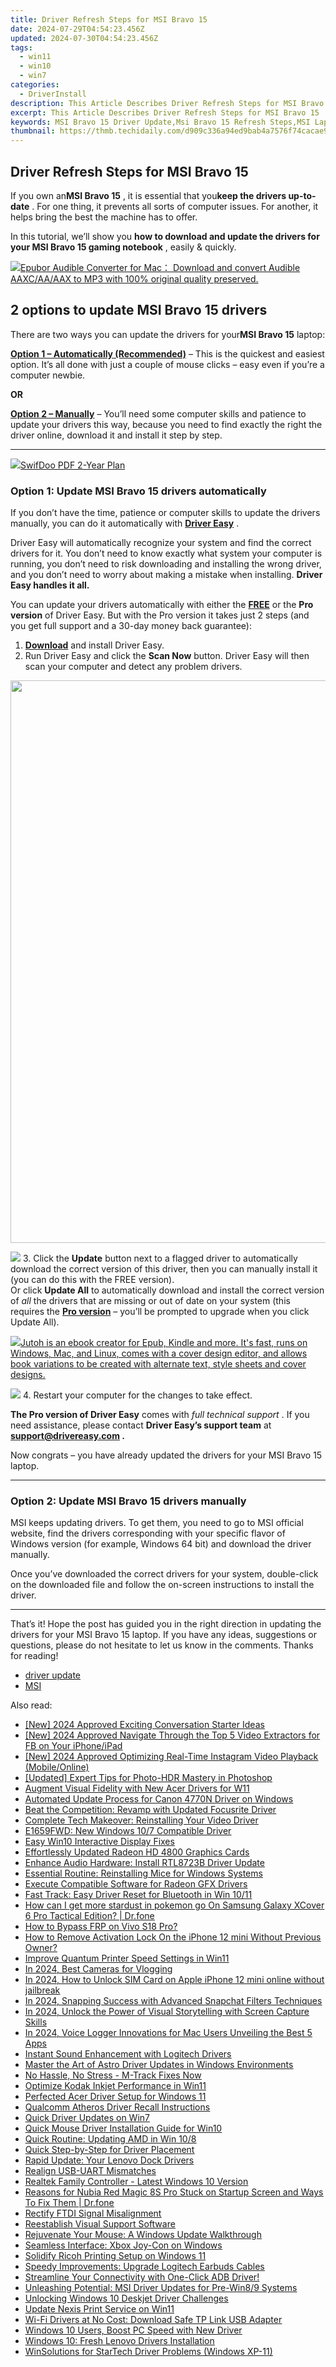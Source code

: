 ```yaml
---
title: Driver Refresh Steps for MSI Bravo 15
date: 2024-07-29T04:54:23.456Z
updated: 2024-07-30T04:54:23.456Z
tags:
  - win11
  - win10
  - win7
categories:
  - DriverInstall
description: This Article Describes Driver Refresh Steps for MSI Bravo 15
excerpt: This Article Describes Driver Refresh Steps for MSI Bravo 15
keywords: MSI Bravo 15 Driver Update,Msi Bravo 15 Refresh Steps,MSI Laptop Driver Installation Guide,How to Update MSI Drivers,MSI Bravo 15 System Refresh,Optimizing MSI Laptop Performance,MSI Bravo 15 Troubleshooting Guide
thumbnail: https://thmb.techidaily.com/d909c336a94ed9bab4a7576f74cacae95859492ef6caf81801a20c12eae1a573.jpg
---
```


## Driver Refresh Steps for MSI Bravo 15

 If you own an**MSI Bravo 15** , it is essential that you**keep the drivers up-to-date** . For one thing, it prevents all sorts of computer issues. For another, it helps bring the best the machine has to offer.

 In this tutorial, we’ll show you **how to download and update the drivers for your MSI Bravo 15 gaming notebook** , easily & quickly.

<!-- affiliate ads begin -->
<a href="https://secure.2checkout.com/order/checkout.php?PRODS=4713565&QTY=1&AFFILIATE=108875&CART=1"><img src="https://www.epubor.com/images/uppic/audible-converter-interface.png" border="0">Epubor Audible Converter for Mac： Download and convert Audible AAXC/AA/AAX to MP3 with 100% original quality preserved.</a>
<!-- affiliate ads end -->
## 2 options to update **MSI Bravo 15** drivers

 There are two ways you can update the drivers for your**MSI Bravo 15** laptop:

**[Option 1 – Automatically (Recommended)](#O1)**  – This is the quickest and easiest option. It’s all done with just a couple of mouse clicks – easy even if you’re a computer newbie.

**OR**

**[Option 2 – Manually](#O2)** – You’ll need some computer skills and patience to update your drivers this way, because you need to find exactly the right the driver online, download it and install it step by step.

---

<!-- affiliate ads begin -->
<a href="https://purchase.swifdoo.com/order/checkout.php?PRODS=40002580&QTY=1&AFFILIATE=108875&CART=1"><img src="https://secure.avangate.com/images/merchant/8b932759a5a04ddb34bf79e3f9072e4b/products/3_Product%20box%20white-1024x1024.png" border="0">SwifDoo PDF 2-Year Plan</a>
<!-- affiliate ads end -->
### Option 1: Update MSI Bravo 15 drivers automatically

 If you don’t have the time, patience or computer skills to update the drivers manually, you can do it automatically with [**Driver Easy**](https://tools.techidaily.com/drivereasy/download/) .

 Driver Easy will automatically recognize your system and find the correct drivers for it. You don’t need to know exactly what system your computer is running, you don’t need to risk downloading and installing the wrong driver, and you don’t need to worry about making a mistake when installing. **Driver Easy handles it all.**

 You can update your drivers automatically with either the [**FREE**](https://tools.techidaily.com/drivereasy/download/) or the [](https://tools.techidaily.com/drivereasy/download/) [](https://tools.techidaily.com/drivereasy/download/) **Pro version**  of Driver Easy. But with the Pro version it takes just 2 steps (and you get full support and a 30-day money back guarantee):

1. **[Download](https://tools.techidaily.com/drivereasy/download/)**  and install Driver Easy.
2. Run Driver Easy and click the **Scan Now** button. Driver Easy will then scan your computer and detect any problem drivers.  
<!-- affiliate ads begin -->
<a href="https://ursime.pxf.io/c/5597632/2048963/16384" target="_top" id="2048963"><img src="//a.impactradius-go.com/display-ad/16384-2048963" border="0" alt="" width="1200" height="900"/></a><img height="0" width="0" src="https://imp.pxf.io/i/5597632/2048963/16384" style="position:absolute;visibility:hidden;" border="0" />
<!-- affiliate ads end -->
![](https://images.drivereasy.com/wp-content/uploads/2021/04/scannow.png)
3. Click the **Update**  button next to a flagged driver to automatically download the correct version of this driver, then you can manually install it (you can do this with the FREE version).  
 Or click **Update All** to automatically download and install the correct version of _all_ the drivers that are missing or out of date on your system (this requires the **[Pro version](https://tools.techidaily.com/drivereasy/download/)**  – you’ll be prompted to upgrade when you click Update All).  
<!-- affiliate ads begin -->
<a href="https://secure.2checkout.com/order/checkout.php?PRODS=4694919&QTY=1&AFFILIATE=108875&CART=1"><img src="https://secure.avangate.com/images/merchant/bccefcc1b1eee9eca3ae4f5c1a281482/products/jutoh-logo-1200x1600.jpg" border="0">Jutoh is an ebook creator for Epub, Kindle and more. It's fast, runs on Windows, Mac, and Linux, comes with a cover design editor, and allows book variations to be created with alternate text, style sheets and cover designs. </a>
<!-- affiliate ads end -->
![](https://images.drivereasy.com/wp-content/uploads/2021/04/5-3.png)
4. Restart your computer for the changes to take effect.

**The Pro version of Driver Easy** comes with _full technical support_ . If you need assistance, please contact **Driver Easy’s support team** at **[support@drivereasy.com](mailto:support@drivereasy.com) .**

 Now congrats – you have already updated the drivers for your MSI Bravo 15 laptop.

---

<!-- affiliate ads begin -->

<!-- affiliate ads end -->
### Option 2: Update MSI Bravo 15 drivers manually

 MSI keeps updating drivers. To get them, you need to go to MSI official website, find the drivers corresponding with your specific flavor of Windows version (for example, Windows 64 bit) and download the driver manually.

 Once you’ve downloaded the correct drivers for your system, double-click on the downloaded file and follow the on-screen instructions to install the driver.

---

 That’s it! Hope the post has guided you in the right direction in updating the drivers for your MSI Bravo 15 laptop. If you have any ideas, suggestions or questions, please do not hesitate to let us know in the comments. Thanks for reading!

* [driver update](https://store.drivereasy.com/order/cart.php?PRODS=4731822&QTY=1&AFFILIATE=108875)
* [MSI](https://store.drivereasy.com/order/cart.php?PRODS=4731822&QTY=1&AFFILIATE=108875)

<ins class="adsbygoogle"
     style="display:block"
     data-ad-format="autorelaxed"
     data-ad-client="ca-pub-7571918770474297"
     data-ad-slot="1223367746"></ins>



<ins class="adsbygoogle"
     style="display:block"
     data-ad-client="ca-pub-7571918770474297"
     data-ad-slot="8358498916"
     data-ad-format="auto"
     data-full-width-responsive="true"></ins>





<span class="atpl-alsoreadstyle">Also read:</span>
<div><ul>
<li><a href="https://facebook-video-footage.techidaily.com/new-2024-approved-exciting-conversation-starter-ideas/"><u>[New] 2024 Approved  Exciting Conversation Starter Ideas</u></a></li>
<li><a href="https://facebook-videos.techidaily.com/new-2024-approved-navigate-through-the-top-5-video-extractors-for-fb-on-your-iphoneipad/"><u>[New] 2024 Approved  Navigate Through the Top 5 Video Extractors for FB on Your iPhone/iPad</u></a></li>
<li><a href="https://instagram-video-files.techidaily.com/new-2024-approved-optimizing-real-time-instagram-video-playback-mobileonline/"><u>[New] 2024 Approved  Optimizing Real-Time Instagram Video Playback (Mobile/Online)</u></a></li>
<li><a href="https://some-techniques.techidaily.com/updated-expert-tips-for-photo-hdr-mastery-in-photoshop/"><u>[Updated] Expert Tips for Photo-HDR Mastery in Photoshop</u></a></li>
<li><a href="https://driver-install.techidaily.com/augment-visual-fidelity-with-new-acer-drivers-for-w11/"><u>Augment Visual Fidelity with New Acer Drivers for W11</u></a></li>
<li><a href="https://driver-install.techidaily.com/automated-update-process-for-canon-4770n-driver-on-windows/"><u>Automated Update Process for Canon 4770N Driver on Windows</u></a></li>
<li><a href="https://driver-install.techidaily.com/beat-the-competition-revamp-with-updated-focusrite-driver/"><u>Beat the Competition: Revamp with Updated Focusrite Driver</u></a></li>
<li><a href="https://driver-install.techidaily.com/complete-tech-makeover-reinstalling-your-video-driver/"><u>Complete Tech Makeover: Reinstalling Your Video Driver</u></a></li>
<li><a href="https://driver-install.techidaily.com/e1659fwd-new-windows-107-compatible-driver/"><u>E1659FWD: New Windows 10/7 Compatible Driver</u></a></li>
<li><a href="https://driver-install.techidaily.com/easy-win10-interactive-display-fixes/"><u>Easy Win10 Interactive Display Fixes</u></a></li>
<li><a href="https://driver-install.techidaily.com/effortlessly-updated-radeon-hd-4800-graphics-cards/"><u>Effortlessly Updated Radeon HD 4800 Graphics Cards</u></a></li>
<li><a href="https://driver-install.techidaily.com/enhance-audio-hardware-install-rtl8723b-driver-update/"><u>Enhance Audio Hardware: Install RTL8723B Driver Update</u></a></li>
<li><a href="https://driver-install.techidaily.com/essential-routine-reinstalling-mice-for-windows-systems/"><u>Essential Routine: Reinstalling Mice for Windows Systems</u></a></li>
<li><a href="https://driver-install.techidaily.com/execute-compatible-software-for-radeon-gfx-drivers/"><u>Execute Compatible Software for Radeon GFX Drivers</u></a></li>
<li><a href="https://driver-install.techidaily.com/fast-track-easy-driver-reset-for-bluetooth-in-win-1011/"><u>Fast Track: Easy Driver Reset for Bluetooth in Win 10/11</u></a></li>
<li><a href="https://change-location.techidaily.com/how-can-i-get-more-stardust-in-pokemon-go-on-samsung-galaxy-xcover-6-pro-tactical-edition-drfone-by-drfone-virtual-android/"><u>How can I get more stardust in pokemon go On Samsung Galaxy XCover 6 Pro Tactical Edition? | Dr.fone</u></a></li>
<li><a href="https://bypass-frp.techidaily.com/how-to-bypass-frp-on-vivo-s18-pro-by-drfone-android/"><u>How to Bypass FRP on Vivo S18 Pro?</u></a></li>
<li><a href="https://activate-lock.techidaily.com/how-to-remove-activation-lock-on-the-iphone-12-mini-without-previous-owner-by-drfone-ios/"><u>How to Remove Activation Lock On the iPhone 12 mini Without Previous Owner?</u></a></li>
<li><a href="https://driver-install.techidaily.com/improve-quantum-printer-speed-settings-in-win11/"><u>Improve Quantum Printer Speed Settings in Win11</u></a></li>
<li><a href="https://youtube-web.techidaily.com/24-best-cameras-for-vlogging/"><u>In 2024, Best Cameras for Vlogging</u></a></li>
<li><a href="https://sim-unlock.techidaily.com/in-2024-how-to-unlock-sim-card-on-apple-iphone-12-mini-online-without-jailbreak-by-drfone-ios/"><u>In 2024, How to Unlock SIM Card on Apple iPhone 12 mini online without jailbreak</u></a></li>
<li><a href="https://snapchat-videos.techidaily.com/in-2024-snapping-success-with-advanced-snapchat-filters-techniques/"><u>In 2024, Snapping Success with Advanced Snapchat Filters Techniques</u></a></li>
<li><a href="https://digital-screen-recording.techidaily.com/in-2024-unlock-the-power-of-visual-storytelling-with-screen-capture-skills/"><u>In 2024, Unlock the Power of Visual Storytelling with Screen Capture Skills</u></a></li>
<li><a href="https://desktop-recording.techidaily.com/in-2024-voice-logger-innovations-for-mac-users-unveiling-the-best-5-apps/"><u>In 2024, Voice Logger Innovations for Mac Users  Unveiling the Best 5 Apps</u></a></li>
<li><a href="https://driver-install.techidaily.com/instant-sound-enhancement-with-logitech-drivers/"><u>Instant Sound Enhancement with Logitech Drivers</u></a></li>
<li><a href="https://driver-install.techidaily.com/master-the-art-of-astro-driver-updates-in-windows-environments/"><u>Master the Art of Astro Driver Updates in Windows Environments</u></a></li>
<li><a href="https://driver-install.techidaily.com/no-hassle-no-stress-m-track-fixes-now/"><u>No Hassle, No Stress - M-Track Fixes Now</u></a></li>
<li><a href="https://driver-install.techidaily.com/optimize-kodak-inkjet-performance-in-win11/"><u>Optimize Kodak Inkjet Performance in Win11</u></a></li>
<li><a href="https://driver-install.techidaily.com/perfected-acer-driver-setup-for-windows-11/"><u>Perfected Acer Driver Setup for Windows 11</u></a></li>
<li><a href="https://driver-install.techidaily.com/qualcomm-atheros-driver-recall-instructions/"><u>Qualcomm Atheros Driver Recall Instructions</u></a></li>
<li><a href="https://driver-install.techidaily.com/quick-driver-updates-on-win7/"><u>Quick Driver Updates on Win7</u></a></li>
<li><a href="https://driver-install.techidaily.com/quick-mouse-driver-installation-guide-for-win10/"><u>Quick Mouse Driver Installation Guide for Win10</u></a></li>
<li><a href="https://driver-install.techidaily.com/quick-routine-updating-amd-in-win-108/"><u>Quick Routine: Updating AMD in Win 10/8</u></a></li>
<li><a href="https://driver-install.techidaily.com/quick-step-by-step-for-driver-placement/"><u>Quick Step-by-Step for Driver Placement</u></a></li>
<li><a href="https://driver-install.techidaily.com/rapid-update-your-lenovo-dock-drivers/"><u>Rapid Update: Your Lenovo Dock Drivers</u></a></li>
<li><a href="https://driver-install.techidaily.com/realign-usb-uart-mismatches/"><u>Realign USB-UART Mismatches</u></a></li>
<li><a href="https://driver-install.techidaily.com/realtek-family-controller-latest-windows-10-version/"><u>Realtek Family Controller - Latest Windows 10 Version</u></a></li>
<li><a href="https://fix-guide.techidaily.com/reasons-for-nubia-red-magic-8s-pro-stuck-on-startup-screen-and-ways-to-fix-them-drfone-by-drfone-fix-android-problems-fix-android-problems/"><u>Reasons for Nubia Red Magic 8S Pro Stuck on Startup Screen and Ways To Fix Them | Dr.fone</u></a></li>
<li><a href="https://driver-install.techidaily.com/rectify-ftdi-signal-misalignment/"><u>Rectify FTDI Signal Misalignment</u></a></li>
<li><a href="https://driver-install.techidaily.com/reestablish-visual-support-software/"><u>Reestablish Visual Support Software</u></a></li>
<li><a href="https://driver-install.techidaily.com/rejuvenate-your-mouse-a-windows-update-walkthrough/"><u>Rejuvenate Your Mouse: A Windows Update Walkthrough</u></a></li>
<li><a href="https://driver-install.techidaily.com/seamless-interface-xbox-joy-con-on-windows/"><u>Seamless Interface: Xbox Joy-Con on Windows</u></a></li>
<li><a href="https://driver-install.techidaily.com/solidify-ricoh-printing-setup-on-windows-11/"><u>Solidify Ricoh Printing Setup on Windows 11</u></a></li>
<li><a href="https://driver-install.techidaily.com/speedy-improvements-upgrade-logitech-earbuds-cables/"><u>Speedy Improvements: Upgrade Logitech Earbuds Cables</u></a></li>
<li><a href="https://driver-install.techidaily.com/1720062979287-streamline-your-connectivity-with-one-click-adb-driver/"><u>Streamline Your Connectivity with One-Click ADB Driver!</u></a></li>
<li><a href="https://driver-install.techidaily.com/unleashing-potential-msi-driver-updates-for-pre-win89-systems/"><u>Unleashing Potential: MSI Driver Updates for Pre-Win8/9 Systems</u></a></li>
<li><a href="https://driver-install.techidaily.com/unlocking-windows-10-deskjet-driver-challenges/"><u>Unlocking Windows 10 Deskjet Driver Challenges</u></a></li>
<li><a href="https://driver-install.techidaily.com/update-nexis-print-service-on-win11/"><u>Update Nexis Print Service on Win11</u></a></li>
<li><a href="https://driver-install.techidaily.com/wi-fi-drivers-at-no-cost-download-safe-tp-link-usb-adapter/"><u>Wi-Fi Drivers at No Cost: Download Safe TP Link USB Adapter</u></a></li>
<li><a href="https://driver-install.techidaily.com/1720062568306-windows-10-users-boost-pc-speed-with-new-driver/"><u>Windows 10 Users, Boost PC Speed with New Driver</u></a></li>
<li><a href="https://driver-install.techidaily.com/windows-10-fresh-lenovo-drivers-installation/"><u>Windows 10: Fresh Lenovo Drivers Installation</u></a></li>
<li><a href="https://driver-install.techidaily.com/winsolutions-for-startech-driver-problems-windows-xp-11/"><u>WinSolutions for StarTech Driver Problems (Windows XP-11)</u></a></li>
</ul></div>
